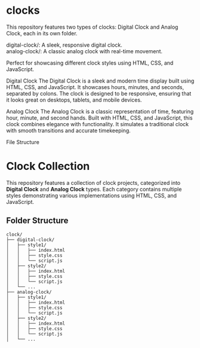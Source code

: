 # clocks
This repository features two types of clocks: Digital Clock and Analog Clock, each in its own folder.  

digital-clock/: A sleek, responsive digital clock.  
analog-clock/: A classic analog clock with real-time movement.  

Perfect for showcasing different clock styles using HTML, CSS, and JavaScript.

Digital Clock
The Digital Clock is a sleek and modern time display built using HTML, CSS, and JavaScript. It showcases hours, minutes, and seconds, separated by colons. The clock is designed to be responsive, ensuring that it looks great on desktops, tablets, and mobile devices.

Analog Clock
The Analog Clock is a classic representation of time, featuring hour, minute, and second hands. Built with HTML, CSS, and JavaScript, this clock combines elegance with functionality. It simulates a traditional clock with smooth transitions and accurate timekeeping.

File Structure 

# Clock Collection

This repository features a collection of clock projects, categorized into **Digital Clock** and **Analog Clock** types. Each category contains multiple styles demonstrating various implementations using HTML, CSS, and JavaScript.

## Folder Structure

```plaintext
clock/
├── digital-clock/
│   ├── style1/
│   │   ├── index.html
│   │   ├── style.css
│   │   └── script.js
│   ├── style2/
│   │   ├── index.html
│   │   ├── style.css
│   │   └── script.js
│   └── ...
├── analog-clock/
│   ├── style1/
│   │   ├── index.html
│   │   ├── style.css
│   │   └── script.js
│   ├── style2/
│   │   ├── index.html
│   │   ├── style.css
│   │   └── script.js
│   └── ...

